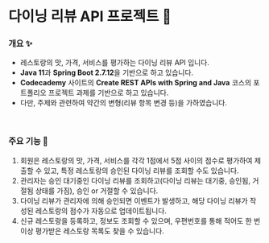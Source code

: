 # 다이닝 리뷰 API 프로젝트 🍰

### 개요 ✨
- 레스토랑의 맛, 가격, 서비스를 평가하는 다이닝 리뷰 API 입니다.
- **Java 11**과 **Spring Boot 2.7.12**을 기반으로 하고 있습니다.
- **Codecademy** 사이트의 **Create REST APIs with Spring and Java** 코스의 포트폴리오 프로젝트 과제를 기반으로 하고 있습니다. 
- 다만, 주제와 관련하여 약간의 변형(리뷰 항목 변경 등)을 가하였습니다.

<br/>

### 주요 기능 🤖
1. 회원은 레스토랑의 맛, 가격, 서비스를 각각 1점에서 5점 사이의 점수로 평가하여 제출할 수 있고, 특정 레스토랑의 승인된 다이닝 리뷰를 조회할 수도 있습니다.
2. 관리자는 승인 대기중인 다이닝 리뷰를 조회하고(다이닝 리뷰는 대기중, 승인됨, 거절됨 상태를 가짐), 승인 or 거절할 수 있습니다.
3. 다이닝 리뷰가 관리자에 의해 승인되면 이벤트가 발생하고, 해당 다이닝 리뷰가 작성된 레스토랑의 점수가 자동으로 업데이트됩니다.
4. 신규 레스토랑을 등록하고, 정보도 조회할 수 있으며, 우편번호를 통해 적어도 한 번 이상 평가받은 레스토랑 목록도 찾을 수 있습니다.
